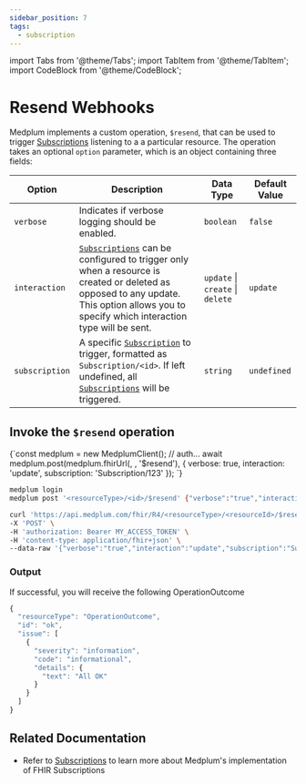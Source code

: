 ```yaml
---
sidebar_position: 7
tags:
  - subscription
---
```


import Tabs from '@theme/Tabs';
import TabItem from '@theme/TabItem';
import CodeBlock from '@theme/CodeBlock';

# Resend Webhooks

Medplum implements a custom operation, `$resend`, that can be used to trigger [Subscriptions](/docs/subscriptions) listening to a a particular resource. The operation takes an optional `option` parameter, which is an object containing three fields:

| Option         | Description                                                                                                                                                                                                                       | Data Type                                | Default Value |
| -------------- | --------------------------------------------------------------------------------------------------------------------------------------------------------------------------------------------------------------------------------- | ---------------------------------------- | ------------- |
| `verbose`      | Indicates if verbose logging should be enabled.                                                                                                                                                                                   | `boolean`                                | `false`       |
| `interaction`  | [`Subscriptions`](/docs/api/fhir/resources/subscription) can be configured to trigger only when a resource is created or deleted as opposed to any update. This option allows you to specify which interaction type will be sent. | `update` &#124; `create` &#124; `delete` | `update`      |
| `subscription` | A specific [`Subscription`](/docs/api/fhir/resources/subscription) to trigger, formatted as `Subscription/<id>`. If left undefined, all [`Subscriptions`](/docs/api/fhir/resources/subscription) will be triggered.               | `string`                                 | `undefined`   |

## Invoke the `$resend` operation

<Tabs>
  <TabItem value="ts" label="TypeScript">
  <CodeBlock language='ts'>
  {`const medplum = new MedplumClient();
// auth...
await medplum.post(medplum.fhirUrl(<resourceType>, <id>, '$resend'), {
  verbose: true,
  interaction: 'update',
  subscription: 'Subscription/123'
});
`}
  </CodeBlock>
  </TabItem>
  <TabItem value="cli" label="CLI">

```bash
medplum login
medplum post '<resourceType>/<id>/$resend' {"verbose":"true","interaction":"update","subscription":"Subscription/123"}
```

  </TabItem>
  <TabItem value="curl" label="cURL">

```bash
curl 'https://api.medplum.com/fhir/R4/<resourceType>/<resourceId>/$resend' \
-X 'POST' \
-H 'authorization: Bearer MY_ACCESS_TOKEN' \
-H 'content-type: application/fhir+json' \
--data-raw '{"verbose":"true","interaction":"update","subscription":"Subscription/123"}'
```

  </TabItem>
</Tabs>

### Output

If successful, you will receive the following OperationOutcome

```js
{
  "resourceType": "OperationOutcome",
  "id": "ok",
  "issue": [
    {
      "severity": "information",
      "code": "informational",
      "details": {
        "text": "All OK"
      }
    }
  ]
}
```

## Related Documentation

- Refer to [Subscriptions](/docs/subscriptions) to learn more about Medplum's implementation of FHIR Subscriptions
